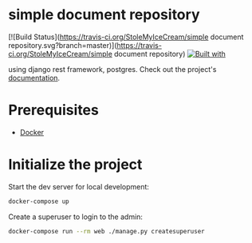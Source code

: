 # simple document repository

[![Build Status](https://travis-ci.org/StoleMyIceCream/simple document repository.svg?branch=master)](https://travis-ci.org/StoleMyIceCream/simple document repository)
[![Built with](https://img.shields.io/badge/Built_with-Cookiecutter_Django_Rest-F7B633.svg)](https://github.com/agconti/cookiecutter-django-rest)

using django rest framework, postgres. Check out the project's [documentation](http://StoleMyIceCream.github.io/simple_document_repository/).

# Prerequisites

- [Docker](https://docs.docker.com/docker-for-mac/install/)

# Initialize the project

Start the dev server for local development:

```bash
docker-compose up
```

Create a superuser to login to the admin:

```bash
docker-compose run --rm web ./manage.py createsuperuser
```
